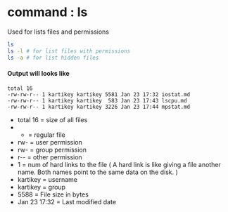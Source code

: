# command : ls

Used for lists files and permissions

```bash
ls 
ls -l # for list files with permissions
ls -a # for list hidden files
```
#### Output will looks like

```
total 16
-rw-rw-r-- 1 kartikey kartikey 5581 Jan 23 17:32 iostat.md
-rw-rw-r-- 1 kartikey kartikey  583 Jan 23 17:43 lscpu.md
-rw-rw-r-- 1 kartikey kartikey 3226 Jan 23 17:44 mpstat.md
```

- total 16 = size of all files 
- - = regular file
- rw- = user permission
- rw- = group permission
- r-- = other permission
- 1 = num of hard links to the file ( A hard link is like giving a file another name. Both names point to the same data on the disk. )
- kartikey = username 
- kartikey = group 
- 5588 = File size in bytes 
- Jan 23 17:32  = Last modified date 

